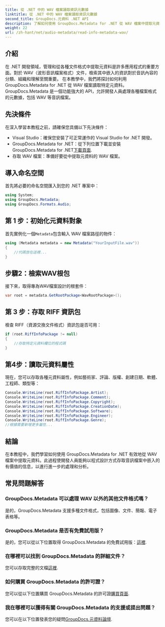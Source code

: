 ```yaml
---
title: 從 .NET 中的 WAV 檔案讀取資訊元數據
linktitle: 從 .NET 中的 WAV 檔案讀取資訊元數據
second_title: GroupDocs.元資料 .NET API
description: 了解如何使用 GroupDocs.Metadata for .NET 從 WAV 檔案中提取元資料。深入研究此逐步教程，並利用元資料進行音訊檔案管理。
weight: 22
url: /zh-hant/net/audio-metadata/read-info-metadata-wav/
---
```

## 介紹
在 .NET 開發領域，管理和從各種文件格式中提取元資料是許多應用程式的重要方面。對於 WAV（波形音訊檔案格式）文件，檢索其中嵌入的資訊對於音訊內容的分類、組織和理解至關重要。
在本教學中，我們將探討如何利用 GroupDocs.Metadata for .NET 從 WAV 檔案讀取特定元資料。 GroupDocs.Metadata 是一個功能強大的 API，允許開發人員處理各種檔案格式的元數據，包括 WAV 等音訊檔案。
## 先決條件
在深入學習本教程之前，請確保您具備以下先決條件：
- Visual Studio：確保您安裝了可正常運作的 Visual Studio for .NET 開發。
-  GroupDocs.Metadata for .NET：從下列位置下載並安裝 GroupDocs.Metadata for .NET[下載頁面](https://releases.groupdocs.com/metadata/net/).
- 存取 WAV 檔案：準備好要從中提取元資料的 WAV 檔案。

## 導入命名空間
首先將必要的命名空間匯入到您的 .NET 專案中：
```csharp
using System;
using GroupDocs.Metadata;
using GroupDocs.Formats.Audio;
```
## 第 1 步：初始化元資料對象
首先實例化一個`Metadata`包含輸入 WAV 檔案路徑的物件：
```csharp
using (Metadata metadata = new Metadata("YourInputFile.wav"))
{
    //代碼放在這裡...
}
```
## 步驟2：檢索WAV根包
接下來，取得專為WAV檔案設計的根套件：
```csharp
var root = metadata.GetRootPackage<WavRootPackage>();
```
## 第 3 步：存取 RIFF 資訊包
檢查 RIFF（資源交換文件格式）資訊包是否可用：
```csharp
if (root.RiffInfoPackage != null)
{
    //存取特定元資料欄位的程式碼
}
```
## 第4步：讀取元資料屬性
現在，您可以存取各種元資料屬性，例如藝術家、評論、版權、創建日期、軟體、工程師、類型等：
```csharp
Console.WriteLine(root.RiffInfoPackage.Artist);
Console.WriteLine(root.RiffInfoPackage.Comment);
Console.WriteLine(root.RiffInfoPackage.Copyright);
Console.WriteLine(root.RiffInfoPackage.CreationDate);
Console.WriteLine(root.RiffInfoPackage.Software);
Console.WriteLine(root.RiffInfoPackage.Engineer);
Console.WriteLine(root.RiffInfoPackage.Genre);
//根據需要新增更多屬性...
```

## 結論
在本教程中，我們學習如何使用 GroupDocs.Metadata for .NET 有效地從 WAV 檔案中提取元資料。此過程使開發人員能夠以程式設計方式存取音訊檔案中嵌入的有價值的信息，以進行進一步的處理和分析。

## 常見問題解答
### GroupDocs.Metadata 可以處理 WAV 以外的其他文件格式嗎？
是的，GroupDocs.Metadata 支援多種文件格式，包括圖像、文件、簡報、電子表格等。
### GroupDocs.Metadata 是否有免費試用版？
是的，您可以從以下位置取得 GroupDocs.Metadata 的免費試用版：[這裡](https://releases.groupdocs.com/).
### 在哪裡可以找到 GroupDocs.Metadata 的詳細文件？
您可以存取完整的文檔[這裡](https://tutorials.groupdocs.com/metadata/net/).
### 如何購買 GroupDocs.Metadata 的許可證？
您可以從以下位置購買 GroupDocs.Metadata 的許可證[購買頁面](https://purchase.groupdocs.com/buy).
### 我在哪裡可以獲得有關 GroupDocs.Metadata 的支援或提出問題？
您可以在以下位置發表您的疑問[GroupDocs.元資料論壇](https://forum.groupdocs.com/c/metadata/14).